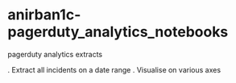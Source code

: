 # anirban1c-pagerduty_analytics_notebooks
pagerduty analytics extracts


. Extract all incidents on a date range
. Visualise on various axes

